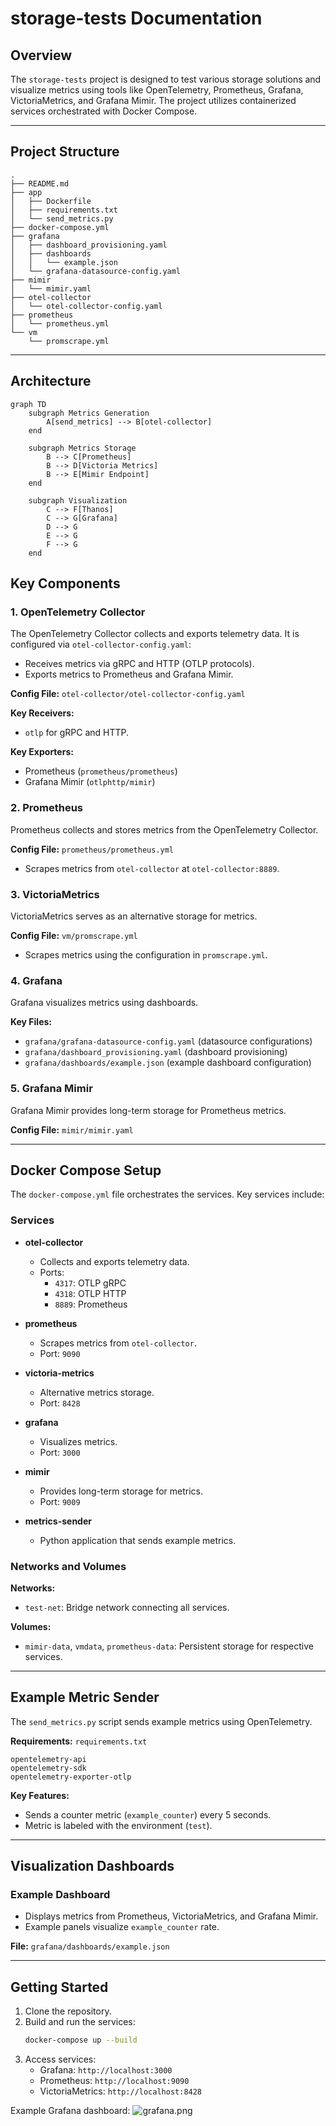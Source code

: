 # storage-tests Documentation

## Overview

The `storage-tests` project is designed to test various storage solutions and visualize metrics using tools like OpenTelemetry, Prometheus, Grafana, VictoriaMetrics, and Grafana Mimir. The project utilizes containerized services orchestrated with Docker Compose.

---

## Project Structure

```
.
├── README.md
├── app
│   ├── Dockerfile
│   ├── requirements.txt
│   └── send_metrics.py
├── docker-compose.yml
├── grafana
│   ├── dashboard_provisioning.yaml
│   ├── dashboards
│   │   └── example.json
│   └── grafana-datasource-config.yaml
├── mimir
│   └── mimir.yaml
├── otel-collector
│   └── otel-collector-config.yaml
├── prometheus
│   └── prometheus.yml
└── vm
    └── promscrape.yml
```

---

## Architecture

```mermaid
graph TD
    subgraph Metrics Generation
        A[send_metrics] --> B[otel-collector]
    end
    
    subgraph Metrics Storage
        B --> C[Prometheus]
        B --> D[Victoria Metrics]
        B --> E[Mimir Endpoint]
    end

    subgraph Visualization
        C --> F[Thanos]
        C --> G[Grafana]
        D --> G
        E --> G
        F --> G
    end
``` 

## Key Components

### 1. OpenTelemetry Collector

The OpenTelemetry Collector collects and exports telemetry data. It is configured via `otel-collector-config.yaml`:

- Receives metrics via gRPC and HTTP (OTLP protocols).
- Exports metrics to Prometheus and Grafana Mimir.

**Config File:** `otel-collector/otel-collector-config.yaml`

**Key Receivers:**
- `otlp` for gRPC and HTTP.

**Key Exporters:**
- Prometheus (`prometheus/prometheus`)
- Grafana Mimir (`otlphttp/mimir`)

### 2. Prometheus

Prometheus collects and stores metrics from the OpenTelemetry Collector.

**Config File:** `prometheus/prometheus.yml`

- Scrapes metrics from `otel-collector` at `otel-collector:8889`.

### 3. VictoriaMetrics

VictoriaMetrics serves as an alternative storage for metrics.

**Config File:** `vm/promscrape.yml`

- Scrapes metrics using the configuration in `promscrape.yml`.

### 4. Grafana

Grafana visualizes metrics using dashboards.

**Key Files:**
- `grafana/grafana-datasource-config.yaml` (datasource configurations)
- `grafana/dashboard_provisioning.yaml` (dashboard provisioning)
- `grafana/dashboards/example.json` (example dashboard configuration)

### 5. Grafana Mimir

Grafana Mimir provides long-term storage for Prometheus metrics.

**Config File:** `mimir/mimir.yaml`

---

## Docker Compose Setup

The `docker-compose.yml` file orchestrates the services. Key services include:

### Services

- **otel-collector**
  - Collects and exports telemetry data.
  - Ports:
    - `4317`: OTLP gRPC
    - `4318`: OTLP HTTP
    - `8889`: Prometheus

- **prometheus**
  - Scrapes metrics from `otel-collector`.
  - Port: `9090`

- **victoria-metrics**
  - Alternative metrics storage.
  - Port: `8428`

- **grafana**
  - Visualizes metrics.
  - Port: `3000`

- **mimir**
  - Provides long-term storage for metrics.
  - Port: `9009`

- **metrics-sender**
  - Python application that sends example metrics.

### Networks and Volumes

**Networks:**
- `test-net`: Bridge network connecting all services.

**Volumes:**
- `mimir-data`, `vmdata`, `prometheus-data`: Persistent storage for respective services.

---

## Example Metric Sender

The `send_metrics.py` script sends example metrics using OpenTelemetry.

**Requirements:** `requirements.txt`

```plaintext
opentelemetry-api
opentelemetry-sdk
opentelemetry-exporter-otlp
```

**Key Features:**
- Sends a counter metric (`example_counter`) every 5 seconds.
- Metric is labeled with the environment (`test`).

---

## Visualization Dashboards

### Example Dashboard

- Displays metrics from Prometheus, VictoriaMetrics, and Grafana Mimir.
- Example panels visualize `example_counter` rate.

**File:** `grafana/dashboards/example.json`

---

## Getting Started

1. Clone the repository.
2. Build and run the services:
   ```bash
   docker-compose up --build
   ```
3. Access services:
   - Grafana: `http://localhost:3000`
   - Prometheus: `http://localhost:9090`
   - VictoriaMetrics: `http://localhost:8428`

Example Grafana dashboard:
![grafana.png](img/grafana.png)